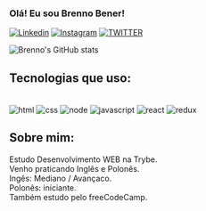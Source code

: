### Olá! Eu sou Brenno Bener!

[![Linkedin](https://img.shields.io/badge/LinkedIn-0077B5?style=for-the-badge&logo=linkedin&logoColor=white)](https://www.linkedin.com/in/brenno-bener-oliveira-246124162/)
[![Instagram](https://img.shields.io/badge/Instagram-E4405F?style=for-the-badge&logo=instagram&logoColor=white)](https://www.instagram.com/brenno_bener/)
[![TWITTER](https://img.shields.io/badge/Twitter-1DA1F2?style=for-the-badge&logo=twitter&logoColor=white)](https://twitter.com/BrennoBBener)

![Brenno's GitHub stats](https://github-readme-stats.vercel.app/api?username=BrennoBener&show_icons=true&theme=merko)

## Tecnologias que uso:
<div style="display: inline_block"> <br/> 
  <img alt="html" src="https://img.shields.io/badge/HTML-239120?style=for-the-badge&logo=html5&logoColor=white" align="center" />
  <img alt="css" src="https://img.shields.io/badge/CSS-239120?&style=for-the-badge&logo=css3&logoColor=white" align="center" />
  <img alt="node" src="https://img.shields.io/badge/Node.js-43853D?style=for-the-badge&logo=node.js&logoColor=white" align="center" />
  <img alt="javascript" src="https://img.shields.io/badge/JavaScript-F7DF1E?style=for-the-badge&logo=javascript&logoColor=black" align="center" />
  <img alt="react" src="https://img.shields.io/badge/React-20232A?style=for-the-badge&logo=react&logoColor=61DAFB" align="center" />
  <img alt="redux" src="https://img.shields.io/badge/Redux-593D88?style=for-the-badge&logo=redux&logoColor=white" align="center" />
</div>



## Sobre mim:
Estudo Desenvolvimento WEB na Trybe. <br>
Venho praticando Inglês e Polonês. <br>
Ingês: Mediano / Avançaco. <br>
Polonês: iniciante. <br>
Também estudo pelo freeCodeCamp.
